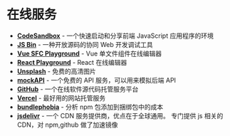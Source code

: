 # 在线服务

- **[CodeSandbox](https://codesandbox.io/)** - 一个快速启动和分享前端 JavaScript 应用程序的环境
- **[JS Bin](https://jsbin.com/?html,output)** - 一种开放源码的协同 Web 开发调试工具
- **[Vue SFC Playground](https://play.vuejs.org/#eNp9kUFLwzAUx79KfJcqzA3ZbXQDlYF6UFHBSy6je+sy0yQkL7NQ+t19SVn1ILv1/X//l/7SdnDr3PQYERZQhsorRyIgRbeSRjXOehKd8LgTvdh524iCq4U00lTWBBJNqMUy8cviAbW24tN6vb0orqQpZ8NxfBAPhI3TG0KehCj3N6uuy8t9X854yqkyLpI4Xjd2i3opgbkERuVs3IYJUOBX71Q9PQRr2LpLuxIq2zil0b84UqwmYSEySWzDZt9POSMfcXLKqz1WX//kh9CmTMKrx4D+iBJGRhtfIw14/f6MLT+PkM2j5vYZ+IbB6pgch9pdNFvW/tPLto/52ytTf4R1S2jC6VJJNDX73JfA/+P+zNV/defTed6Tpof+B7x8phs=)** - Vue 单文件组件在线编辑器
- **[React Playground](https://playcode.io/react)** - React 在线编辑器
- **[Unsplash](https://playcode.io/react)** - 免费的高清图片
- **[mockAPI](https://mockapi.io/projects)** - 一个免费的 API 服务，可以用来模拟后端 API
- **[GitHub](https://github.com/)** - 一个在线软件源代码托管服务平台
- **[Vercel](https://vercel.com/)** - 最好用的网站托管服务
- **[bundlephobia](https://bundlephobia.com/)** - 分析 npm 包添加到捆绑包中的成本
- **[jsdelivr](https://www.jsdelivr.com/)** - 一个 CDN 服务提供商，优点在于全球通用。 专门提供 js 相关的 CDN，对 npm,github 做了加速镜像
